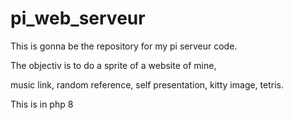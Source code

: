 # pi_web_serveur
This is gonna be the repository for my pi serveur code.

The objectiv is to do a sprite of a website of mine,

music link, random reference, self presentation, kitty image, tetris.

This is in php 8
